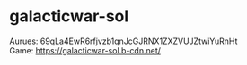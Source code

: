 # galacticwar-sol

Aurues: 69qLa4EwR6rfjvzb1qnJcGJRNX1ZXZVUJZtwiYuRnHt <br>
Game: https://galacticwar-sol.b-cdn.net/